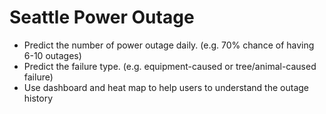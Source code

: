 # Seattle Power Outage
* Predict the number of power outage daily. (e.g. 70% chance of having 6-10 outages) 
* Predict the failure type. (e.g. equipment-caused or tree/animal-caused failure)
* Use dashboard and heat map to help users to understand the outage history
